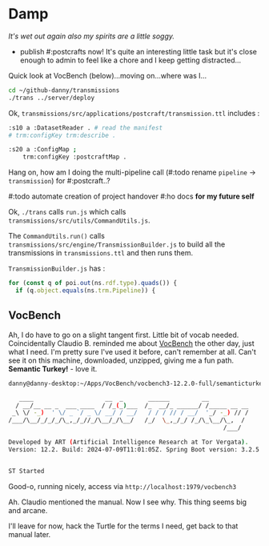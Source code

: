 # Damp

*It's wet out again also my spirits are a little soggy.*

* publish #:postcrafts now! It's quite an interesting little task but it's close enough to admin to feel like a chore and I keep getting distracted...

Quick look at VocBench (below)...moving on...where was I...

```sh
cd ~/github-danny/transmissions
./trans ../server/deploy
```
Ok, `transmissions/src/applications/postcraft/transmission.ttl` includes :

```sh
:s10 a :DatasetReader . # read the manifest
# trm:configKey trm:describe .

:s20 a :ConfigMap ;
    trm:configKey :postcraftMap .
```

Hang on, how am I doing the multi-pipeline call (#:todo rename `pipeline` -> `transmission`) for #:postcraft..?

#:todo automate creation of project handover #:ho docs **for my future self**

Ok, `./trans` calls `run.js` which calls `transmissions/src/utils/CommandUtils.js`.

The `CommandUtils.run()` calls `transmissions/src/engine/TransmissionBuilder.js` to build all the transmissions in `transmissions.ttl` and then runs them.

`TransmissionBuilder.js` has :

```javascript
for (const q of poi.out(ns.rdf.type).quads()) {
  if (q.object.equals(ns.trm.Pipeline)) {
```

## VocBench

Ah, I do have to go on a slight tangent first. Little bit of vocab needed. Coincidentally Claudio B. reminded me about [VocBench](https://vocbench.uniroma2.it/doc/) the other day, just what I need. I'm pretty sure I've used it before, can't remember at all. Can't see it on this machine, downloaded, unzipped, giving me a fun path. **Semantic Turkey!** - love it.

```sh
danny@danny-desktop:~/Apps/VocBench/vocbench3-12.2.0-full/semanticturkey-12.2/bin$ ./semanticturkey.sh

   ____                    __  _       ______         __
  / __/__ __ _  ___ ____  / /_(_)___  /_  __/_ ______/ /_____ __ __
 _\ \/ -_)  ' \/ _ `/ _ \/ __/ / __/   / / / // / __/  '_/ -_) // /
/___/\__/_/_/_/\_,_/_//_/\__/_/\__/   /_/  \_,_/_/ /_/\_\__/\_,  /
                                                            /___/

Developed by ART (Artificial Intelligence Research at Tor Vergata).
Version: 12.2. Build: 2024-07-09T11:01:05Z. Spring Boot version: 3.2.5


ST Started

```

Good-o, running nicely, access via `http://localhost:1979/vocbench3`

Ah. Claudio mentioned the manual. Now I see why. This thing seems big and arcane.

I'll leave for now, hack the Turtle for the terms I need, get back to that manual later.
